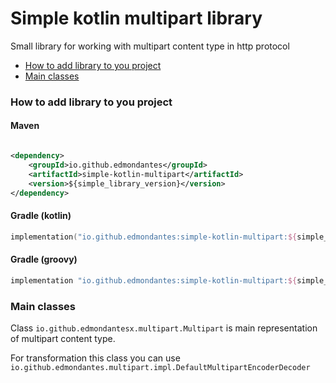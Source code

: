 # Simple kotlin multipart library

Small library for working with multipart content type in http protocol

<!-- TOC -->
* [How to add library to you project](#how-to-add-library-to-you-project)
* [Main classes](#main-classes)
<!-- TOC -->

### How to add library to you project

#### Maven

```xml

<dependency>
    <groupId>io.github.edmondantes</groupId>
    <artifactId>simple-kotlin-multipart</artifactId>
    <version>${simple_library_version}</version>
</dependency>
```

#### Gradle (kotlin)

```kotlin
implementation("io.github.edmondantes:simple-kotlin-multipart:${simple_library_version}")
```

#### Gradle (groovy)

```groovy
implementation "io.github.edmondantes:simple-kotlin-multipart:${simple_library_version}"
```

### Main classes

Class `io.github.edmondantesx.multipart.Multipart` is main representation of multipart content type.

For transformation this class you can use `io.github.edmondantes.multipart.impl.DefaultMultipartEncoderDecoder`
